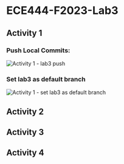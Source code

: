 # ECE444-F2023-Lab3

## Activity 1
### Push Local Commits:
![Activity 1 - lab3 push](https://github.com/AsherHounsell/ECE444-F2023-Lab1/assets/61854862/051a4d13-5b8e-471b-920b-42d0b30e35b3)

### Set lab3 as default branch
![Activity 1 - set lab3 as default branch](https://github.com/AsherHounsell/ECE444-F2023-Lab1/assets/61854862/b2325b80-4d73-42b6-a18c-0fe823b4fdbf)


## Activity 2


## Activity 3


## Activity 4

